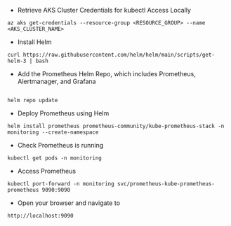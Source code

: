 - Retrieve AKS Cluster Credentials for kubectl Access Locally

```
az aks get-credentials --resource-group <RESOURCE_GROUP> --name <AKS_CLUSTER_NAME>
```

- Install Helm

```
curl https://raw.githubusercontent.com/helm/helm/main/scripts/get-helm-3 | bash
```

- Add the Prometheus Helm Repo, which includes Prometheus, Alertmanager, and Grafana

```helm repo add prometheus-community https://prometheus-community.github.io/helm-charts
```
```
helm repo update
```

- Deploy Prometheus using Helm

```
helm install prometheus prometheus-community/kube-prometheus-stack -n monitoring --create-namespace
```

- Check Prometheus is running

```
kubectl get pods -n monitoring
```

- Access Prometheus

```
kubectl port-forward -n monitoring svc/prometheus-kube-prometheus-prometheus 9090:9090
```

- Open your browser and navigate to

```
http://localhost:9090
```
